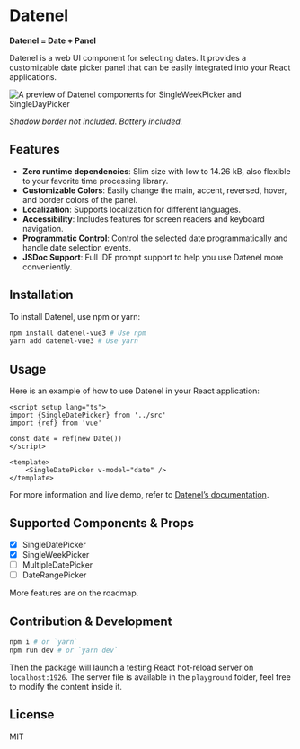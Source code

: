 # Datenel

**Datenel = Date + Panel**

Datenel is a web UI component for selecting dates. It provides a customizable date picker panel that can be easily integrated into your React applications.

![A preview of Datenel components for SingleWeekPicker and SingleDayPicker](https://s2.loli.net/2025/02/21/CTnxMcEOg53WK9y.png)

*Shadow border not included. Battery included.*

## Features

- **Zero runtime dependencies**: Slim size with low to 14.26 kB, also flexible to your favorite time processing library.
- **Customizable Colors**: Easily change the main, accent, reversed, hover, and border colors of the panel.
- **Localization**: Supports localization for different languages.
- **Accessibility**: Includes features for screen readers and keyboard navigation.
- **Programmatic Control**: Control the selected date programmatically and handle date selection events.
- **JSDoc Support**: Full IDE prompt support to help you use Datenel more conveniently.

## Installation

To install Datenel, use npm or yarn:

```sh
npm install datenel-vue3 # Use npm
yarn add datenel-vue3 # Use yarn
```

## Usage

Here is an example of how to use Datenel in your React application:

```vue
<script setup lang="ts">
import {SingleDatePicker} from '../src'
import {ref} from 'vue'

const date = ref(new Date())
</script>

<template>
    <SingleDatePicker v-model="date" />
</template>

```

For more information and live demo, refer to [Datenel’s documentation](https://datenel.js.org/guide/vue/gettingstart.html).

## Supported Components & Props

- [x] SingleDatePicker
- [x] SingleWeekPicker
- [ ] MultipleDatePicker
- [ ] DateRangePicker

More features are on the roadmap.

## Contribution & Development

```zsh
npm i # or `yarn`
npm run dev # or `yarn dev`
```

Then the package will launch a testing React hot-reload server on `localhost:1926`. The server file is available in the `playground` folder, feel free to modify the content inside it.

## License

MIT